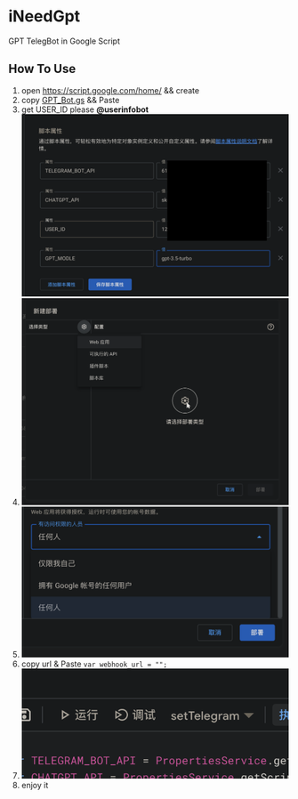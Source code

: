 # iNeedGpt
GPT TelegBot in Google Script

## How To Use
1. open  https://script.google.com/home/ && create
2. copy [GPT_Bot.gs](https://github.com/xieyangroy/iNeedGpt/blob/main/GPT_Bot.gs "GPT_Bot.gs") && Paste
3. get USER_ID please **@userinfobot**![](image/File_1.png)
4. ![](image/File_2.png)
5. ![](image/File_3.png)
6. copy url & Paste `var webhook_url = "";`
7. ![](image/File_4.png)
8. enjoy it
